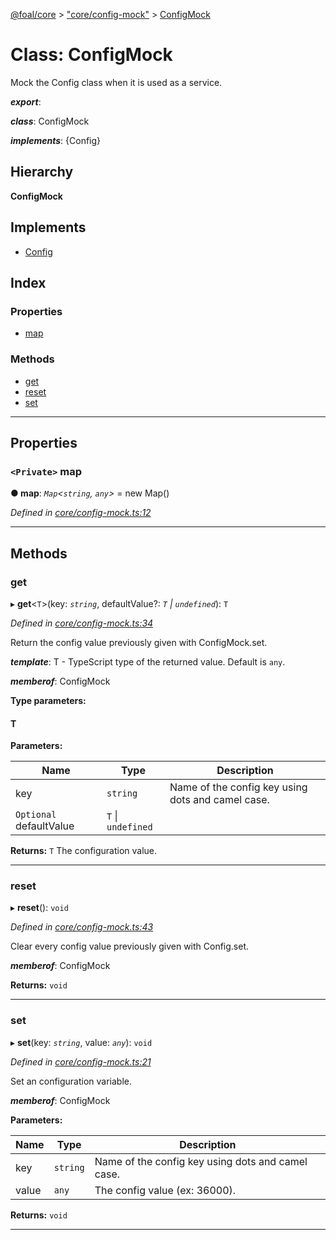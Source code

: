[@foal/core](../README.md) > ["core/config-mock"](../modules/_core_config_mock_.md) > [ConfigMock](../classes/_core_config_mock_.configmock.md)

# Class: ConfigMock

Mock the Config class when it is used as a service.

*__export__*: 

*__class__*: ConfigMock

*__implements__*: {Config}

## Hierarchy

**ConfigMock**

## Implements

* [Config](_core_config_.config.md)

## Index

### Properties

* [map](_core_config_mock_.configmock.md#map)

### Methods

* [get](_core_config_mock_.configmock.md#get)
* [reset](_core_config_mock_.configmock.md#reset)
* [set](_core_config_mock_.configmock.md#set)

---

## Properties

<a id="map"></a>

### `<Private>` map

**● map**: *`Map`<`string`, `any`>* =  new Map()

*Defined in [core/config-mock.ts:12](https://github.com/FoalTS/foal/blob/7934e4d7/packages/core/src/core/config-mock.ts#L12)*

___

## Methods

<a id="get"></a>

###  get

▸ **get**<`T`>(key: *`string`*, defaultValue?: *`T` \| `undefined`*): `T`

*Defined in [core/config-mock.ts:34](https://github.com/FoalTS/foal/blob/7934e4d7/packages/core/src/core/config-mock.ts#L34)*

Return the config value previously given with ConfigMock.set.

*__template__*: T - TypeScript type of the returned value. Default is `any`.

*__memberof__*: ConfigMock

**Type parameters:**

#### T 
**Parameters:**

| Name | Type | Description |
| ------ | ------ | ------ |
| key | `string` |  Name of the config key using dots and camel case. |
| `Optional` defaultValue | `T` \| `undefined` |

**Returns:** `T`
The configuration value.

___
<a id="reset"></a>

###  reset

▸ **reset**(): `void`

*Defined in [core/config-mock.ts:43](https://github.com/FoalTS/foal/blob/7934e4d7/packages/core/src/core/config-mock.ts#L43)*

Clear every config value previously given with Config.set.

*__memberof__*: ConfigMock

**Returns:** `void`

___
<a id="set"></a>

###  set

▸ **set**(key: *`string`*, value: *`any`*): `void`

*Defined in [core/config-mock.ts:21](https://github.com/FoalTS/foal/blob/7934e4d7/packages/core/src/core/config-mock.ts#L21)*

Set an configuration variable.

*__memberof__*: ConfigMock

**Parameters:**

| Name | Type | Description |
| ------ | ------ | ------ |
| key | `string` |  Name of the config key using dots and camel case. |
| value | `any` |  The config value (ex: 36000). |

**Returns:** `void`

___

